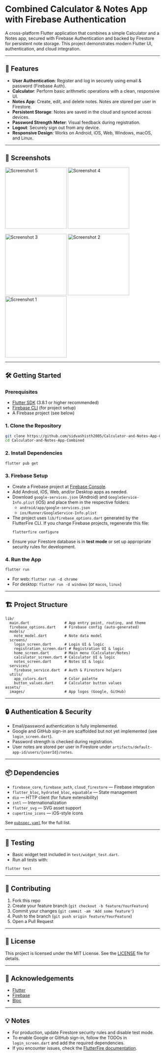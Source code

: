# Combined Calculator & Notes App with Firebase Authentication

A cross-platform Flutter application that combines a simple Calculator and a Notes app, secured with Firebase Authentication and backed by Firestore for persistent note storage. This project demonstrates modern Flutter UI, authentication, and cloud integration.

---

## 🚀 Features

- **User Authentication**: Register and log in securely using email & password (Firebase Auth).
- **Calculator**: Perform basic arithmetic operations with a clean, responsive UI.
- **Notes App**: Create, edit, and delete notes. Notes are stored per user in Firestore.
- **Persistent Storage**: Notes are saved in the cloud and synced across devices.
- **Password Strength Meter**: Visual feedback during registration.
- **Logout**: Securely sign out from any device.
- **Responsive Design**: Works on Android, iOS, Web, Windows, macOS, and Linux.

---

## 📸 Screenshots

<img src="Screenshots/ss1%20%285%29.png" alt="Screenshot 5" width="200" /> <img src="Screenshots/ss1%20%284%29.png" alt="Screenshot 4" width="200" />

<img src="Screenshots/ss1%20%283%29.png" alt="Screenshot 3" width="200" /> <img src="Screenshots/ss1%20%282%29.png" alt="Screenshot 2" width="200" /> <img src="Screenshots/ss1%20%281%29.png" alt="Screenshot 1" width="200" />

 
 



---

## 🛠️ Getting Started

### Prerequisites
- [Flutter SDK](https://flutter.dev/docs/get-started/install) (3.8.1 or higher recommended)
- [Firebase CLI](https://firebase.google.com/docs/cli) (for project setup)
- A Firebase project (see below)

### 1. Clone the Repository
```bash
git clone https://github.com/sidvashisth2005/Calculator-and-Notes-App-Combined
cd Calculator-and-Notes-App-Combined
```

### 2. Install Dependencies
```bash
flutter pub get
```

### 3. Firebase Setup
- Create a Firebase project at [Firebase Console](https://console.firebase.google.com/).
- Add Android, iOS, Web, and/or Desktop apps as needed.
- Download `google-services.json` (Android) and `GoogleService-Info.plist` (iOS) and place them in the respective folders:
  - `android/app/google-services.json`
  - `ios/Runner/GoogleService-Info.plist`
- The project uses `lib/firebase_options.dart` generated by the FlutterFire CLI. If you change Firebase projects, regenerate this file:
  ```bash
  flutterfire configure
  ```
- Ensure your Firestore database is in **test mode** or set up appropriate security rules for development.

### 4. Run the App
```bash
flutter run
```
- For web: `flutter run -d chrome`
- For desktop: `flutter run -d windows` (or `macos`, `linux`)

---

## 🏗️ Project Structure

```
lib/
  main.dart                # App entry point, routing, and theme
  firebase_options.dart    # Firebase config (auto-generated)
  models/
    note_model.dart        # Note data model
  screens/
    login_screen.dart      # Login UI & logic
    registration_screen.dart # Registration UI & logic
    home_screen.dart       # Main menu (Calculator/Notes)
    calculator_screen.dart # Calculator UI & logic
    notes_screen.dart      # Notes UI & logic
  services/
    firebase_service.dart  # Auth & Firestore helpers
  utils/
    app_colors.dart        # Color palette
    button_values.dart     # Calculator button values
assets/
  images/                  # App logos (Google, GitHub)
```

---

## 🔒 Authentication & Security
- Email/password authentication is fully implemented.
- Google and GitHub sign-in are scaffolded but not yet implemented (see `login_screen.dart`).
- Password strength is checked during registration.
- User notes are stored per user in Firestore under `artifacts/default-app-id/users/{userId}/notes`.

---

## 📦 Dependencies
- `firebase_core`, `firebase_auth`, `cloud_firestore` — Firebase integration
- `flutter_bloc`, `hydrated_bloc`, `equatable` — State management
- `dio` — HTTP client (for future extensibility)
- `intl` — Internationalization
- `flutter_svg` — SVG asset support
- `cupertino_icons` — iOS-style icons

See [`pubspec.yaml`](pubspec.yaml) for the full list.

---

## 🧪 Testing
- Basic widget test included in `test/widget_test.dart`.
- Run all tests with:
```bash
flutter test
```

---

## 🤝 Contributing
1. Fork this repo
2. Create your feature branch (`git checkout -b feature/YourFeature`)
3. Commit your changes (`git commit -am 'Add some feature'`)
4. Push to the branch (`git push origin feature/YourFeature`)
5. Open a Pull Request

---

## 📄 License

This project is licensed under the MIT License. See the [LICENSE](LICENSE) file for details.

---

## 🙏 Acknowledgements
- [Flutter](https://flutter.dev/)
- [Firebase](https://firebase.google.com/)
- [Bloc](https://bloclibrary.dev/)

---

## 💡 Notes
- For production, update Firestore security rules and disable test mode.
- To enable Google or GitHub sign-in, follow the TODOs in `login_screen.dart` and add the required dependencies.
- If you encounter issues, check the [FlutterFire documentation](https://firebase.flutter.dev/docs/overview/).
